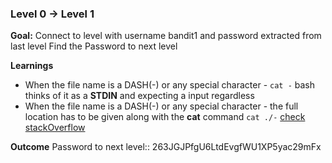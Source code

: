 ### Level 0 -> Level 1

**Goal:** 
Connect to level with username bandit1 and password extracted from last level
Find the Password to next level

**Learnings**
- When the file name is a DASH(-) or any special character - ```cat -``` bash thinks of it as a __STDIN__ and expecting a input regardless
- When the file name is a DASH(-) or any special character - the full location has to be given along with the __cat__ command ```cat ./-``` [check stackOverflow](https://stackoverflow.com/questions/42187323/how-to-open-a-dashed-filename-using-terminal)

**Outcome**
Password to next level:: 263JGJPfgU6LtdEvgfWU1XP5yac29mFx